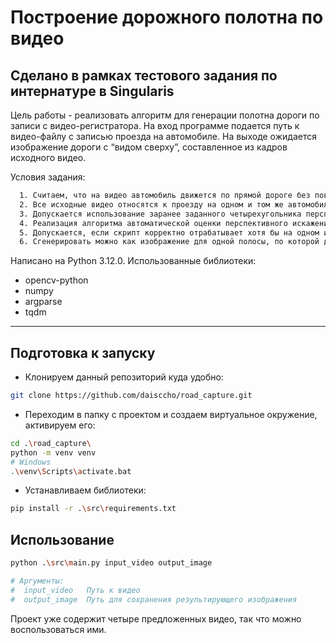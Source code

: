 # Построение дорожного полотна по видео
Сделано в рамках тестового задания по интернатуре в Singularis
---

Цель работы - реализовать алгоритм для генерации полотна дороги по записи с видео-регистратора.
На вход программе подается путь к видео-файлу с записью проезда на автомобиле.
На выходе ожидается изображение дороги с “видом сверху”, составленное из кадров исходного видео.

Условия задания:
```bash
  1. Считаем, что на видео автомобиль движется по прямой дороге без поворотов, холмов и кочек;
  2. Все исходные видео относятся к проезду на одном и том же автомобиле (т.е. положение камеры предполагается одинаковым на всех видео);
  3. Допускается использование заранее заданного четырехугольника перспективы (четыре точки, обозначающие границы дороги, которые помогут построить перспективное    преобразование);
  4. Реализация алгоритма автоматической оценки перспективного искажения дороги будет плюсом;
  5. Допускается, если скрипт корректно отрабатывает хотя бы на одном из предложенных видео целиком;
  6. Сгенерировать можно как изображение для одной полосы, по которой движется автомобиль, так и всего полотна дороги - на ваше усмотрение.
```

Написано на Python 3.12.0.
Использованные библиотеки:
- opencv-python
- numpy
- argparse
- tqdm
---

## Подготовка к запуску

- Клонируем данный репозиторий куда удобно:
```bash
git clone https://github.com/daisccho/road_capture.git
```
- Переходим в папку с проектом и создаем виртуальное окружение, активируем его:
```bash
cd .\road_capture\
python -m venv venv
# Windows
.\venv\Scripts\activate.bat
```
- Устанавливаем библиотеки:
```bash
pip install -r .\src\requirements.txt
```

## Использование

```bash
python .\src\main.py input_video output_image

# Аргументы:
#  input_video   Путь к видео  
#  output_image  Путь для сохранения результирующего изображения
```
Проект уже содержит четыре предложенных видео, так что можно воспользоваться ими.
